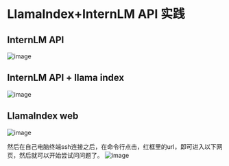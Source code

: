 # LlamaIndex+InternLM API 实践
## InternLM API
![image](https://github.com/user-attachments/assets/0610fc1f-fd01-4fa6-9c60-e9647564dd85)
## InternLM API + llama index
![image](https://github.com/user-attachments/assets/bc22c79e-6751-42a1-ae62-86f365ef3eb7)
## LlamaIndex web
![image](https://github.com/user-attachments/assets/225768e8-adbd-4222-8603-7852fa82c10e)

然后在自己电脑终端ssh连接之后，在命令行点击，红框里的url，即可进入以下网页，然后就可以开始尝试问问题了。
![image](https://github.com/user-attachments/assets/6ed8df5c-448d-40a5-ad90-5a68dfbaf76c)
